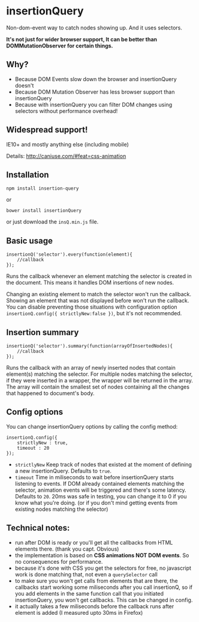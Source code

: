 insertionQuery
==============

Non-dom-event way to catch nodes showing up. And it uses selectors.

**It's not just for wider browser support, It can be better than DOMMutationObserver for certain things.**

## Why?

- Because DOM Events slow down the browser and insertionQuery doesn't
- Because DOM Mutation Observer has less browser support than insertionQuery
- Because with insertionQuery you can filter DOM changes using selectors without performance overhead!

## Widespread support!

IE10+ and mostly anything else (including mobile)

Details: http://caniuse.com/#feat=css-animation

## Installation

    npm install insertion-query

or

    bower install insertionQuery

or just download the `insQ.min.js` file.

## Basic usage

	insertionQ('selector').every(function(element){
		//callback
	});

Runs the callback whenever an element matching the selector is created in the document. This means it handles DOM insertions of new nodes.

Changing an existing element to match the selector won't run the callback. Showing an element that was not displayed before won't run the callback. You can disable preventing those situations with configuration option `insertionQ.config({ strictlyNew:false })`, but it's not recommended.

## Insertion summary

    insertionQ('selector').summary(function(arrayOfInsertedNodes){
		//callback
	});

Runs the callback with an array of newly inserted nodes that contain element(s) matching the selector. For multiple nodes matching the selector, if they were inserted in a wrapper, the wrapper will be returned in the array. The array will contain the smallest set of nodes containing all the changes that happened to document's body.

## Config options

You can change insertionQuery options by calling the config method:

    insertionQ.config({
        strictlyNew : true,
        timeout : 20
    });

- `strictlyNew` Keep track of nodes that existed at the moment of defining a new insertionQuery. Defaults to `true`.
- `timeout` Time in miliseconds to wait before insertionQuery starts listening to events. If DOM already contained elements matching the selector, animation events will be triggered and there's some latency. Defaults to `20`. 20ms was safe in testing, you can change it to 0 if you know what you're doing. (or if you don't mind getting events from existing nodes matching the selector)

## Technical notes:

 - run after DOM is ready or you'll get all the callbacks from HTML elements there. (thank you capt. Obvious)
 - the implementation is based on **CSS animations NOT DOM events**. So no consequences for performance.
 - because it's done with CSS you get the selectors for free, no javascript work is done matching that, not even a `querySelector` call
 - to make sure you won't get calls from elements that are there, the callbacks start working some miliseconds after you call insertionQ, so if you add elements in the same function call that you initiated insertionQuery, you won't get callbacks. This can be changed in config.
 - it actually takes a few miliseconds before the callback runs after element is added (I measured upto 30ms in Firefox)
